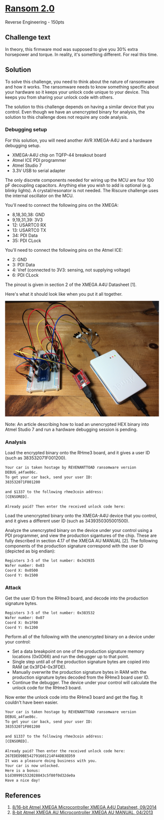 # [Ransom 2.0](https://rhme.riscure.com/3/challenge?id=22)

Reverse Engineering - 150pts

## Challenge text

In theory, this firmware mod was supposed to give you 30% extra horsepower and torque. In reality, it's something different. For real this time.

## Solution

To solve this challenge, you need to think about the nature of ransomware and how it works.  The ransomware needs to know something specific about your hardware so it keeps your unlock code unique to your device.  This keeps you from sharing your unlock code with others.

The solution to this challenge depends on having a similar device that you control.  Even though we have an unencrypted binary for analysis, the solution to this challenge does not require any code analysis.

### Debugging setup

For this solution, you will need another AVR XMEGA-A4U and a hardware debugging setup.
* XMEGA-A4U chip on TQFP-44 breakout board
* Atmel ICE PDI programmer
* Atmel Studio 7
* 3.3V USB to serial adapter

The only discrete components needed for wiring up the MCU are four 100 pF decoupling capacitors.  Anything else you wish to add is optional (e.g. blinky lights).  A crystal/resonator is not needed.  The Riscure challenge uses the internal oscillator on the MCU.

You'll need to connect the following pins on the XMEGA:
* 8,18,30,38: GND
* 9,19,31,39: 3V3
* 12: USARTC0 RX
* 13: USARTC0 TX
* 34: PDI Data
* 35: PDI CLock

You'll need to connect the following pins on the Atmel ICE:
* 2: GND
* 3: PDI Data
* 4: Vref (connected to 3V3: sensing, not supplying voltage)
* 6: PDI CLock

The pinout is given in section 2 of the XMEGA A4U Datasheet [1].

Here's what it should look like when you put it all together.

![XMEGA under your control](../Images/XMEGA_under_my_control.jpg)

Note: An article describing how to load an unencrypted HEX binary into Atmel Studio 7 and run a hardware debugging session is pending.

### Analysis

Load the encrypted binary onto the RHme3 board, and it gives a user ID (such as 383532071F001200).

	Your car is taken hostage by REVENANTTOAD ransomware version DEBUG_a4fae86c.
	To get your car back, send your user ID:
	383532071F001200

	and $1337 to the following rhme3coin address:
	[CENSORED].

	Already paid? Then enter the received unlock code here:

Load the unencrypted binary onto the XMEGA-A4U device that you control, and it gives a different user ID (such as 3439350305001500).

Analyze the unencrypted binary on the device under your control using a PDI programmer, and view the production sigantures of the chip.  These are fully described in section 4.17 of the XMEGA AU MANUAL [2].  The following components of the production signature correspond with the user ID (depicted as big endian):

	Registers 3-5 of the lot number: 0x343935
	Wafer number: 0x03
	Coord X: 0x0500
	Coord Y: 0x1500

### Attack

Get the user ID from the RHme3 board, and decode into the production signature bytes.

	Registers 3-5 of the lot number: 0x383532
	Wafer number: 0x07
	Coord X: 0x1F00
	Coord Y: 0x1200

Perform all of the following with the unencrypted binary on a device under your control:
* Set a data breakpoint on one of the production signature memory locations (0x0D66) and run the debugger up to that point.
* Single step until all of the production signature bytes are copied into RAM (at 0x3FD4-0x3FDE).
* Manually overwrite the production signature bytes in RAM with the production signature bytes decoded from the RHme3 board user ID.
* Continue the debugger.  The device under your control will calculate the unlock code for the RHme3 board.

Now enter the unlock code into the RHme3 board and get the flag.  It couldn't have been easier.

	Your car is taken hostage by REVENANTTOAD ransomware version DEBUG_a4fae86c.
	To get your car back, send your user ID:
	383532071F001200

	and $1337 to the following rhme3coin address:
	[CENSORED].

	Already paid? Then enter the received unlock code here:
	267EDED9BE542791601214F44DB3ED59
	It was a pleasure doing business with you.
	Your car is now unlocked.
	Here is a bonus:
	b1d309991532028843c5f80f0d32de0a
	Have a nice day!

## References

1. [8/16-bit Atmel XMEGA Microcontroller XMEGA A4U Datasheet, 09/2014](http://ww1.microchip.com/downloads/en/DeviceDoc/Atmel-8387-8-and16-bit-AVR-Microcontroller-XMEGA-A4U_Datasheet.pdf)
2. [8-bit Atmel XMEGA AU Microcontroller XMEGA AU MANUAL, 04/2013](http://ww1.microchip.com/downloads/en/DeviceDoc/Atmel-8331-8-and-16-bit-AVR-Microcontroller-XMEGA-AU_Manual.pdf)
